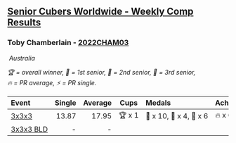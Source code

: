 <style>table {white-space: nowrap;}</style>
<link rel="stylesheet" type="text/css" href="/scw-comp/css/flags.css" />

## [Senior Cubers Worldwide - Weekly Comp Results](/scw-comp/results/)
### Toby Chamberlain - [2022CHAM03](https://www.worldcubeassociation.org/persons/2022CHAM03)

<i class="flag flag-AU" />&nbsp;Australia

<span style="white-space: nowrap;">🏆 = overall winner</span>, <span style="white-space: nowrap;">🥇 = 1st senior</span>, <span style="white-space: nowrap;">🥈 = 2nd senior</span>, <span style="white-space: nowrap;">🥉 = 3rd senior</span>, <span style="white-space: nowrap;">🔥 = PR average</span>, <span style="white-space: nowrap;">⚡ = PR single</span>.

| Event | Single | Average | Cups | Medals | Achievements|
| :-- | --: | --: | :--: | :-- | :-- |
| [3x3x3](333.md) | 13.87 | 17.95 | 🏆 x 1 | 🥇 x 10, 🥈 x 4, 🥉 x 6 | 🔥 x 6, ⚡ x 4 |
| [3x3x3 BLD](333bf.md) | - | - |  |  |  |

<!-- Global site tag (gtag.js) - Google Analytics -->
<script async src="https://www.googletagmanager.com/gtag/js?id=UA-86348435-3"></script>
<script>window.dataLayer = window.dataLayer || []; function gtag() {dataLayer.push(arguments);} gtag('js', new Date()); gtag('config', 'UA-86348435-3');</script>
